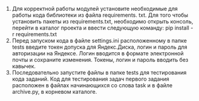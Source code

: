 1. Для корректной работы модулей установите необходимые для работы кода 
   библиотеки из файла requirements. txt. Для того чтобы установить пакеты из 
   requirements.txt, необходимо открыть консоль, перейти в каталог проекта и 
   ввести следующую команду: pip install -r requirements.txt
2. Перед запуском кода в файле settings.ini расположенному в папке tests 
   введите токен допуска для Яндекс.Диска, логин и пароль для авторизации на
   Яндексе. Логин вводится в формате электронной почты и
   сохраните изменения. Токены, логин и пароль вводить без кавычек.
3. Последовательно запустите файлы в папке tests для тестирования кода 
   заданий. Код для тестирования задач первого задания расположен в файлах 
   начинающихся со слова task и в файле archive.py, в корневом каталоге. 
